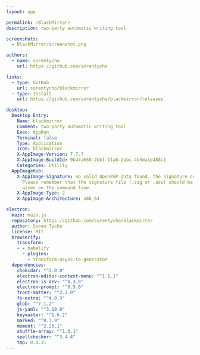 ```yaml
---
layout: app

permalink: /BlackMirror/
description: two-party automatic writing tool

screenshots:
  - BlackMirror/screenshot.png

authors:
  - name: sorentycho
    url: https://github.com/sorentycho

links:
  - type: GitHub
    url: sorentycho/blackmirror
  - type: Install
    url: https://github.com/sorentycho/blackmirror/releases

desktop:
  Desktop Entry:
    Name: blackmirror
    Comment: two-party automatic writing tool
    Exec: AppRun
    Terminal: false
    Type: Application
    Icon: blackmirror
    X-AppImage-Version: 7.7.7
    X-AppImage-BuildId: 9b47a650-2bb1-11a8-2abc-4b5da1e488c1
    Categories: Utility
  AppImageHub:
    X-AppImage-Signature: no valid OpenPGP data found. the signature could not be verified.
      Please remember that the signature file (.sig or .asc) should be the first file
      given on the command line.
    X-AppImage-Type: 2
    X-AppImage-Architecture: x86_64

electron:
  main: main.js
  repository: https://github.com/sorentycho/blackmirror
  author: Soren Tycho
  license: MIT
  browserify:
    transform:
    - - babelify
      - plugins:
        - transform-async-to-generator
  dependencies:
    chokidar: "^2.0.0"
    electron-editor-context-menu: "^1.1.1"
    electron-is-dev: "^0.3.0"
    electron-prompt: "^0.5.0"
    front-matter: "^2.2.0"
    fs-extra: "^4.0.3"
    glob: "^7.1.2"
    js-yaml: "^3.10.0"
    keymaster: "^1.6.2"
    marked: "^0.3.9"
    moment: "^2.20.1"
    shuffle-array: "^1.0.1"
    spellchecker: "^3.4.4"
    tmp: 0.0.31
---
```

